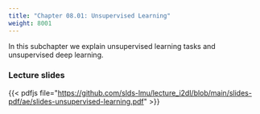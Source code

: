 ```yaml
---
title: "Chapter 08.01: Unsupervised Learning"
weight: 8001
---
```

In this subchapter we explain unsupervised learning tasks and unsupervised deep learning.

<!--more-->
### Lecture slides

{{< pdfjs file="https://github.com/slds-lmu/lecture_i2dl/blob/main/slides-pdf/ae/slides-unsupervised-learning.pdf" >}}


